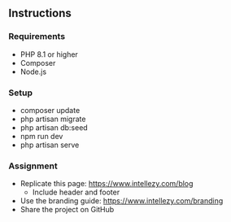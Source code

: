 ## Instructions

### Requirements
* PHP 8.1 or higher
* Composer
* Node.js

### Setup
* composer update
* php artisan migrate
* php artisan db:seed
* npm run dev
* php artisan serve

### Assignment
* Replicate this page: https://www.intellezy.com/blog
  * Include header and footer
* Use the branding guide: https://www.intellezy.com/branding
* Share the project on GitHub
